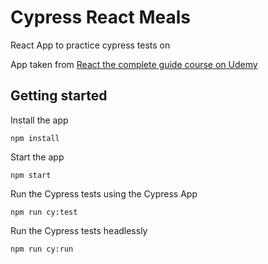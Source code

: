 
# Cypress React Meals

React App to practice cypress tests on

App taken from [React the complete guide course on Udemy](https://www.udemy.com/course/react-the-complete-guide-incl-redux/)


## Getting started

Install the app

```npm install```

Start the app

```npm start```

Run the Cypress tests using the Cypress App

```npm run cy:test```

Run the Cypress tests headlessly

```npm run cy:run```
